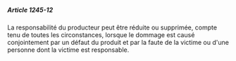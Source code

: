 ##### Article 1245-12

La responsabilité du producteur peut être réduite ou supprimée, compte tenu de toutes les circonstances, lorsque le dommage est causé conjointement par un défaut du produit et par la faute de la victime ou d'une personne dont la victime est responsable.

